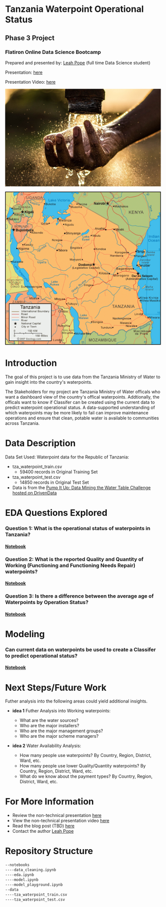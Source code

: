 
# Tanzania Waterpoint Operational Status

## Phase 3 Project
### Flatiron Online Data Science Bootcamp

Prepared and presented by: [Leah Pope](https://www.linkedin.com/in/leahspope/) (full time Data Science student)

Presentation: [here](PhaseThreeProject_LeahPope.pdf)

Presentation Video: [here](linkgoeshere)

![water](images/pexels-photo-2837863.jpeg)

![tanzania_map](images/tanzania-map.gif)


# Introduction

The goal of this project is to use data from the Tanzania Ministry of Water to gain insight into the country's waterpoints.   

The Stakeholders for my project are Tanzania Ministry of Water officals who want a dashboard view of the country's offical waterpoints. Addtionally, the officals want to know if Classifer can be created using the current data to predict waterpoint operational status. A data-supported understanding of which waterpoints may be more likely to fail can improve maintenance operations and ensure that clean, potable water is available to communities across Tanzania.


# Data Description

Data Set Used: Waterpoint data for the Republic of Tanzania:
* tza_waterpoint_train.csv
    * 59400 records in Original Training Set
* tza_waterpoint_test.csv
    * 14850 records in Original Test Set
* Data is from the [Pump It Up: Data Mining the Water Table Challenge hosted on DrivenData](https://www.drivendata.org/competitions/7/pump-it-up-data-mining-the-water-table/page/23/)


# EDA Questions Explored
### Question 1: What is the operational status of waterpoints in Tanzania?
#### [Notebook](./notebooks/eda.ipynb)


### Question 2: What is the reported Quality and Quantity of Working (Functioning and Functioning Needs Repair) waterpoints?
#### [Notebook](./notebooks/eda.ipynb)


### Question 3: Is there a difference between the average age of Waterpoints by Operation Status?
#### [Notebook](./notebooks/eda.ipynb)



# Modeling
### Can current data on waterpoints be used to create a Classifer to predict operational status?
#### [Notebook](./notebooks/model.ipynb)



# Next Steps/Future Work

Futher analysis into the following areas could yield additional insights.

* __idea 1__  Futher Analysis into Working waterpoints:
    * What are the water sources? 
    * Who are the major installers?
    * Who are the major management groups?
    * Who are the major scheme managers?

* __idea 2__  Water Availability Analysis:
    * How many people use waterpoints? By Country, Region, District, Ward, etc. 
    * How many people use lower Quality/Quantity waterpoints? By Country, Region, District, Ward, etc. 
    * What do we know about the payment types? By Country, Region, District, Ward, etc.


# For More Information
* Review the non-technical presentation [here](addlink)
* View the non-technical presentation video [here](PhaseThreeProject_LeahPope.pdf)
* Read the blog post (TBD) [here](addlink)
* Contact the author [Leah Pope](https://www.linkedin.com/in/leahspope/)


# Repository Structure
```
--notebooks
----data_cleaning.ipynb
----eda.ipynb
----model.ipynb
----model_playground.ipynb
--data
----tza_waterpoint_train.csv
----tza_waterpoint_test.csv
```
